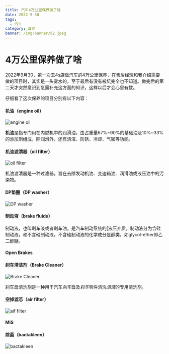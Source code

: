 ```yaml
---
title: 汽车4万公里保养做了啥
date: 2022-9-30
tags:
  - 汽车
category: 其他
banner: /img/banner/62.jpeg
---
```


# 4万公里保养做了啥

2022年9月30，第一次去4s店做汽车的4万公里保养，在售后经理和我介绍需要做的项目时，其实是一头雾水的，至于最后有没有被坑完全也不知道。做完后的第二天才突然意识到急需补充这方面的知识，这样以后才会心里有数。

仔细看了这次保养的项目分别有以下内容：

#### 机油（engine oil）

![engine oil](https://www.shell.com.cn/zh_cn/motorists/oils-lubricants/helix-for-cars/_jcr_content/pagePromo/image.img.960.jpeg/1556182431935/helix-family-2019.jpeg?imformat=chrome&imwidth=640)

**机油**是指专门用在内燃机中的润滑油，由占重量67%~90%的基础油及10%~33%的添加剂组成，除润滑外，还有清洁、防锈、冷却、气密等功能。

#### 机油滤清器（oil filter）

![oil filter](https://encrypted-tbn0.gstatic.com/images?q=tbn:ANd9GcQZKlLRGa0TGFMQSk63cM8oWGlsB_Soz0fjY3XwSQQQaw&s)

机油滤清器是一种过滤器，旨在去除发动机油、变速箱油、润滑油或液压油中的污染物。

#### DP垫圈（DP washer）

![DP washer](https://encrypted-tbn0.gstatic.com/images?q=tbn:ANd9GcRCbh58oR16fD0z1VpJAFxF8Z8CpiXb_zLXSUY5IAyMTw&s)

#### 制动液（brake fluids）

制动液，也叫刹车液或者刹车油，是汽车制动系统的[液压介质。制动液分为含硅制动液，和不含硅制动液。不含硅制动液的化学成分是醇类，如glycol-ether即乙二醇醚。



#### Open Brakes



#### 刹车清洁剂（Brake Cleaner）

![Brake Cleaner](https://multimedia.3m.com/mws/media/1322186M/3m-high-power-brake-cleaner-high-voc.jpg)

刹车盘清洗剂是一种用于汽车*刹车*盘及*刹车*零件清洗*清洁*的专用清洗剂。



#### 空掉滤芯（air filter）

![aif filter](https://image.bitautoimg.com/appimage/media/20180306/w500_h500_81059630762b4577bc8843c932e9d115.jpeg)

#### MIS



#### 除菌（bactakleen）

![bactakleen](https://encrypted-tbn0.gstatic.com/images?q=tbn:ANd9GcQJoi2BLYagBISEH68S03NW2dNpW1jyflkz2A69f0UzjQ&s)

